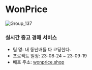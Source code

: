# WonPrice
![Group_137](https://github.com/pearl-sea/seb45_main_003/assets/102569322/c5f733ed-9af9-49b8-9fc4-2315cfb7f7ad)


### 실시간 중고 경매 서비스
* 팀 명: 내 동년배들 다 코딩한다.
* 프로젝트 일정: 23-08-24 ~ 23-09-19
* 배포 주소: [wonprice.shop](https://wonprice.shop/)
